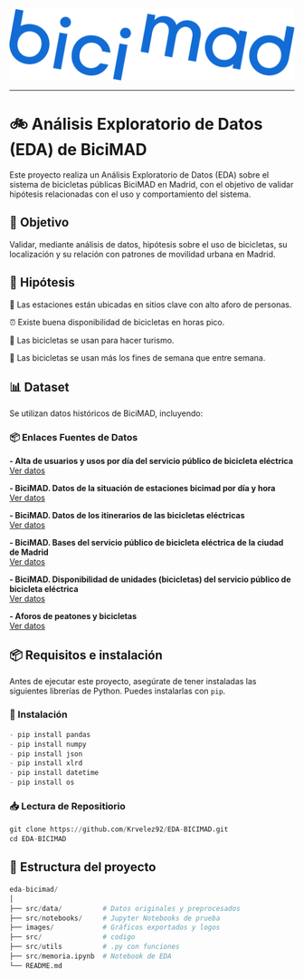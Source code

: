 <p align="center">
  <img src="images/Logo_bicimad.png" alt="Bicimad" />
</p>

----------


# 🚲 Análisis Exploratorio de Datos (EDA) de BiciMAD
Este proyecto realiza un Análisis Exploratorio de Datos (EDA) sobre el sistema de bicicletas públicas BiciMAD en Madrid, con el objetivo de validar hipótesis relacionadas con el uso y comportamiento del sistema.

## 📌 Objetivo
Validar, mediante análisis de datos, hipótesis sobre el uso de bicicletas, su localización y su relación con patrones de movilidad urbana en Madrid.

## 🧪 Hipótesis
📍 Las estaciones están ubicadas en sitios clave con alto aforo de personas.

⏰ Existe buena disponibilidad de bicicletas en horas pico.

🧳 Las bicicletas se usan para hacer turismo.

📆 Las bicicletas se usan más los fines de semana que entre semana.

## 📊 Dataset
Se utilizan datos históricos de BiciMAD, incluyendo:

### 📦 Enlaces Fuentes de Datos

<p><strong>- Alta de usuarios y usos por día del servicio público de bicicleta eléctrica</strong><br>
<a href="https://datos.madrid.es/sites/v/index.jsp?vgnextoid=6d8bdae2be63c410VgnVCM1000000b205a0aRCRD&vgnextchannel=374512b9ace9f310VgnVCM100000171f5a0aRCRD" target="_blank">
  Ver datos
</a></p>

<p><strong>- BiciMAD. Datos de la situación de estaciones bicimad por día y hora</strong><br>
<a href="https://datos.madrid.es/sites/v/index.jsp?vgnextoid=f4b07e0543815610VgnVCM1000001d4a900aRCRD&vgnextchannel=374512b9ace9f310VgnVCM100000171f5a0aRCRD" target="_blank">
  Ver datos
</a></p>

<p><strong>- BiciMAD. Datos de los itinerarios de las bicicletas eléctricas</strong><br>
<a href="https://datos.madrid.es/sites/v/index.jsp?vgnextoid=d67921bb86e64610VgnVCM2000001f4a900aRCRD&vgnextchannel=374512b9ace9f310VgnVCM100000171f5a0aRCRD" target="_blank">
  Ver datos
</a></p>

<p><strong>- BiciMAD. Bases del servicio público de bicicleta eléctrica de la ciudad de Madrid</strong><br>
<a href="https://datos.madrid.es/sites/v/index.jsp?vgnextoid=e9b2a4059b4b7410VgnVCM2000000c205a0aRCRD&vgnextchannel=374512b9ace9f310VgnVCM100000171f5a0aRCRD" target="_blank">
  Ver datos
</a></p>

<p><strong>- BiciMAD. Disponibilidad de unidades (bicicletas) del servicio público de bicicleta eléctrica</strong><br>
<a href="https://datos.madrid.es/sites/v/index.jsp?vgnextoid=7547ff52e4a4f410VgnVCM1000000b205a0aRCRD&vgnextchannel=374512b9ace9f310VgnVCM100000171f5a0aRCRD" target="_blank">
  Ver datos
</a></p>

<p><strong>- Aforos de peatones y bicicletas</strong><br>
<a href="https://datos.madrid.es/sites/v/index.jsp?vgnextoid=695cd64d6f9b9610VgnVCM1000001d4a900aRCRD&vgnextchannel=374512b9ace9f310VgnVCM100000171f5a0aRCRD" target="_blank">
  Ver datos
</a></p>

## 📦 Requisitos e instalación

Antes de ejecutar este proyecto, asegúrate de tener instaladas las siguientes librerías de Python. Puedes instalarlas con `pip`.

### 🔧 Instalación
```python
- pip install pandas
- pip install numpy
- pip install json
- pip install xlrd
- pip install datetime 
- pip install os
```
### 📥 Lectura de Repositiorio
```python
git clone https://github.com/Krvelez92/EDA-BICIMAD.git
cd EDA-BICIMAD
```
## 📂 Estructura del proyecto

```python
eda-bicimad/
│
├── src/data/          # Datos originales y preprocesados
├── src/notebooks/     # Jupyter Notebooks de prueba
├── images/            # Gráficos exportados y logos
├── src/               # codigo 
├── src/utils          # .py con funciones 
├── src/memoria.ipynb  # Notebook de EDA
└── README.md
```


